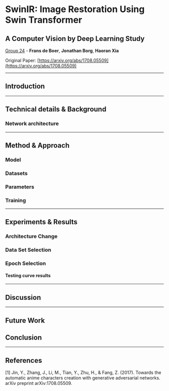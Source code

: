 # SwinIR: Image Restoration Using Swin Transformer

## A Computer Vision by Deep Learning Study

<u>Group 24</u> -  **Frans de Boer**, **Jonathan Borg**, **Haoran Xia**

Original Paper: [https://arxiv.org/abs/1708.05509](https://arxiv.org/abs/1708.05509)


---

## Introduction



---

## Technical details & Background

### Network architecture


---

## Method & Approach

### Model

### Datasets

### Parameters


### Training

---

## Experiments & Results



### Architecture Change


### Data Set Selection


### Epoch Selection

#### Testing curve results

---

## Discussion




---

## Future Work


## Conclusion


---

## References

[1] Jin, Y., Zhang, J., Li, M., Tian, Y., Zhu, H., & Fang, Z. (2017). Towards the automatic anime characters creation with generative adversarial networks. arXiv preprint arXiv:1708.05509.

